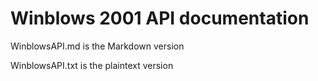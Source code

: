 # Winblows 2001 API documentation
WinblowsAPI.md is the Markdown version

WinblowsAPI.txt is the plaintext version
